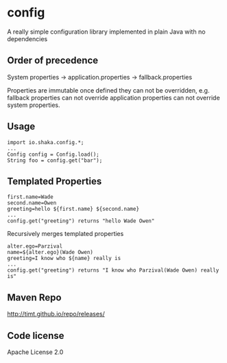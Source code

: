 config
======

A really simple configuration library implemented in plain Java with no dependencies

Order of precedence
-------------------
System properties -> application.properties -> fallback.properties

Properties are immutable once defined they can not be overridden, e.g. fallback properties can not override application properties can not override system properties.

Usage
-----
    import io.shaka.config.*;
    ...
    Config config = Config.load();
    String foo = config.get("bar");
    

Templated Properties
--------------------
    first.name=Wade
    second.name=Owen
    greeting=hello ${first.name} ${second.name}
    ...
    config.get("greeting") returns "hello Wade Owen"

Recursively merges templated properties

    alter.ego=Parzival
    name=${alter.ego}(Wade Owen)
    greeting=I know who ${name} really is
    ...
    config.get("greeting") returns "I know who Parzival(Wade Owen) really is"


Maven Repo
----------
http://timt.github.io/repo/releases/

Code license
------------
Apache License 2.0